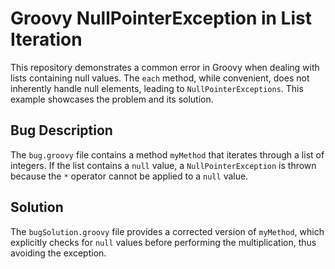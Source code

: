 # Groovy NullPointerException in List Iteration

This repository demonstrates a common error in Groovy when dealing with lists containing null values.  The `each` method, while convenient, does not inherently handle null elements, leading to `NullPointerExceptions`.  This example showcases the problem and its solution.

## Bug Description
The `bug.groovy` file contains a method `myMethod` that iterates through a list of integers. If the list contains a `null` value, a `NullPointerException` is thrown because the `*` operator cannot be applied to a `null` value. 

## Solution
The `bugSolution.groovy` file provides a corrected version of `myMethod`, which explicitly checks for `null` values before performing the multiplication, thus avoiding the exception.